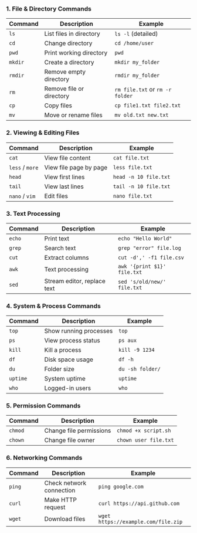 ### 1. File & Directory Commands

| Command | Description              | Example                         |
| ------- | ------------------------ | ------------------------------- |
| `ls`    | List files in directory  | `ls -l` (detailed)              |
| `cd`    | Change directory         | `cd /home/user`                 |
| `pwd`   | Print working directory  | `pwd`                           |
| `mkdir` | Create a directory       | `mkdir my_folder`               |
| `rmdir` | Remove empty directory   | `rmdir my_folder`               |
| `rm`    | Remove file or directory | `rm file.txt` or `rm -r folder` |
| `cp`    | Copy files               | `cp file1.txt file2.txt`        |
| `mv`    | Move or rename files     | `mv old.txt new.txt`            |

### 2. Viewing & Editing Files

| Command         | Description            | Example               |
| --------------- | ---------------------- | --------------------- |
| `cat`           | View file content      | `cat file.txt`        |
| `less` / `more` | View file page by page | `less file.txt`       |
| `head`          | View first lines       | `head -n 10 file.txt` |
| `tail`          | View last lines        | `tail -n 10 file.txt` |
| `nano` / `vim`  | Edit files             | `nano file.txt`       |

### 3. Text Processing

| Command | Description                 | Example                     |
| ------- | --------------------------- | --------------------------- |
| `echo`  | Print text                  | `echo "Hello World"`        |
| `grep`  | Search text                 | `grep "error" file.log`     |
| `cut`   | Extract columns             | `cut -d',' -f1 file.csv`    |
| `awk`   | Text processing             | `awk '{print $1}' file.txt` |
| `sed`   | Stream editor, replace text | `sed 's/old/new/' file.txt` |

### 4. System & Process Commands

| Command  | Description            | Example          |
| -------- | ---------------------- | ---------------- |
| `top`    | Show running processes | `top`            |
| `ps`     | View process status    | `ps aux`         |
| `kill`   | Kill a process         | `kill -9 1234`   |
| `df`     | Disk space usage       | `df -h`          |
| `du`     | Folder size            | `du -sh folder/` |
| `uptime` | System uptime          | `uptime`         |
| `who`    | Logged-in users        | `who`            |

### 5. Permission Commands

| Command | Description             | Example               |
| ------- | ----------------------- | --------------------- |
| `chmod` | Change file permissions | `chmod +x script.sh`  |
| `chown` | Change file owner       | `chown user file.txt` |

### 6. Networking Commands

| Command | Description              | Example                             |
| ------- | ------------------------ | ----------------------------------- |
| `ping`  | Check network connection | `ping google.com`                   |
| `curl`  | Make HTTP request        | `curl https://api.github.com`       |
| `wget`  | Download files           | `wget https://example.com/file.zip` |
